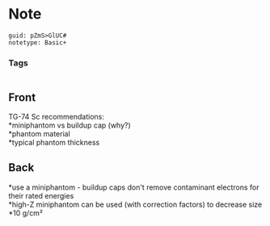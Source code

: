 # Note
```
guid: pZmS>GlUC#
notetype: Basic+
```

### Tags
```
```

## Front
<div>TG-74 Sc recommendations:</div><div>
</div><div>*miniphantom vs buildup cap (why?)</div><div>*phantom material</div><div>*typical phantom thickness</div>

## Back
<div>*use a miniphantom - buildup caps don't remove contaminant electrons for their rated energies</div><div>*high-Z miniphantom can be used (with correction factors) to decrease size</div><div>*10 g/cm²</div>
